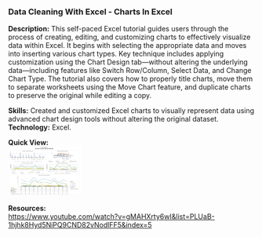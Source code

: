 ### Data Cleaning With Excel - Charts In Excel 
**Description:** This self-paced Excel tutorial guides users through the process of creating, editing, and customizing charts to effectively visualize data within Excel. It begins with selecting the appropriate data and moves into inserting various chart types. Key technique includes applying customization using the Chart Design tab—without altering the underlying data—including features like Switch Row/Column, Select Data, and Change Chart Type. The tutorial also covers how to properly title charts, move them to separate worksheets using the Move Chart feature, and duplicate charts to preserve the original while editing a copy. 

**Skills:** Created and customized Excel charts to visually represent data using advanced chart design tools without altering the original dataset.
**Technology:** Excel.

**Quick View:**  
<img src="Screenshot 2025-06-25 122632.png" width="150" height="100">

**Resources:**  
https://www.youtube.com/watch?v=gMAHXrty6wI&list=PLUaB-1hjhk8Hyd5NiPQ9CND82vNodlFF5&index=5
